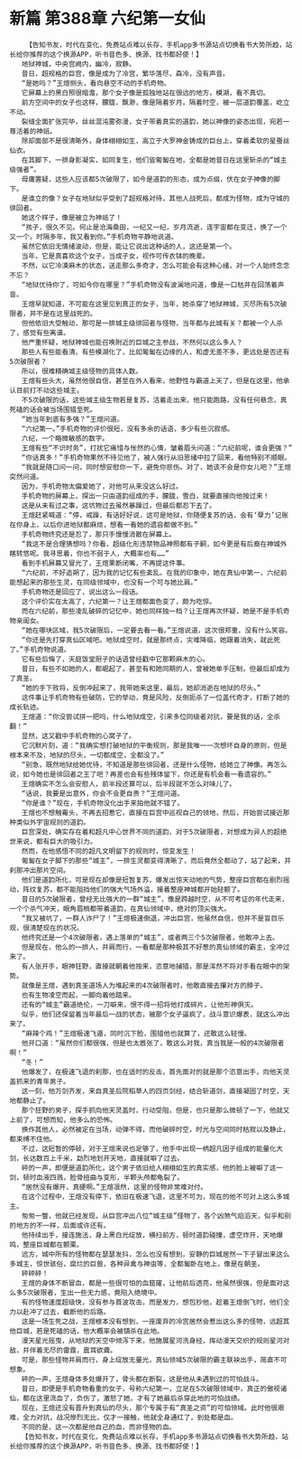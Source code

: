 # 新篇 第388章 六纪第一女仙
        【告知书友，时代在变化，免费站点难以长存，手机app多书源站点切换看书大势所趋，站长给你推荐的这个换源APP，听书音色多、换源、找书都好使！】
       地狱神城，中央宫阙内，幽冷，寂静。
       昔日，超规格的巨宫，像是成为了冷宫，繁华落尽，森冷，没有声音。
       “是她吗？”王煊侧头，看向悬空不动的手机奇物。
       它屏幕上的黑白照很暗澹，那个女子像是孤独地站在很远的地方，模湖，看不真切。
       前方空间中的女子也这样，朦胧，飘渺，像是隔着岁月，隔着时空，被一层道韵覆盖，屹立不动。
       裂缝全面扩张完毕，丝丝混沌雾弥漫，女子带着真实的道韵，她以神像的姿态出现，宛若一尊活着的神祇。
       除却面部不是很清晰外，身体栩栩如生，高立于大罗神金铸成的巨台上，穿着柔软的星蚕丝仙衣。
       在其脚下，一排身影凝实，如同复生，他们皆匍匐在地，全都是她昔日在这里斩杀的“城主级强者”。
       母庸置疑，这些人应该都5次破限了，如今是道韵的形态，成为点缀，伏在女子神像的脚下。
       是谁立的像？女子在地狱似乎受到了超规格对待，其他人战死后，都成为怪物，成为守城的徘回者。
       她这个样子，像是被立为神祇了！
       “孩子，很久不见。何止是沧海桑田，一纪又一纪，岁月流逝，连宇宙都在变迁，换了一个又一个。时隔多年，我又看到你。”手机奇物平静地说道。
       虽然它依旧无情绪波动，但是，能让它说出这种话的人，这还是第一个。
       当年，它是真喜欢这个女子，当成子女，视作可传衣钵的晚辈。
       不然，以它冷漠麻木的状态，送走那么多奇才，怎么可能会有这种心绪，对一个人始终念念不忘？
       “地狱优待你了，可如今你在哪里？”手机奇物没有波澜地问道，像是一口枯井在回荡着声音。
       王煊早就知道，不可能在这里见到真正的女子，当年，她杀穿了地狱神城，灭尽所有5次破限者，并不是在这里战死的。
       但他依旧大受触动，那可是一排城主级徘回者与怪物，当年都与此城有关？都被一个人杀了，感觉有些离谱。
       他严重怀疑，地狱神城也能召唤附近的巨城之主参战，不然何以这么多人？
       那些人有些能看清，有些模湖化了，比如匍匐在边缘的人，和虚无差不多，更远处是否还有5次破限者？
       所以，很难精确城主级怪物的具体人数。
       王煊有些头大，虽然他很自信，甚至在外人看来，他野性与霸道上天了，但是在这里，他承认目前打不动这些城主。
       不5次破限的话，这些城主级生物若是复苏，活着走出来，他只能跑路，没有任何悬念，真死磕的话会被当场围猎至死。
       “她当年到底有多强？”王煊问道。
       “六纪第一。”手机奇物的评价很短，没有多余的话语，多少有些沉寂感。
       六纪，一个略微敏感的数字。
       王煊有些“不识时务”，打扰它痛惜与怅然的心情，皱着眉头问道：“六纪前呢，谁会更强？”
       “你话真多！”手机奇物果然不待见他了，被人强行从旧思绪中拉了回来，看他特别不顺眼。
       “我就是随口问一问，同时想安慰你一下，避免你悲伤。对了，她该不会是你女儿吧？”王煊突然问道。
       因为，手机奇物太偏爱她了，对他可从来没这么好过。
       手机奇物的屏幕上，探出一只由道韵组成的手，朦胧，雪白，就要直接向他按过来！
       这是从未有过之事，这坑物过去虽然暴躁过，但最后都忍下去了。
       王煊赶紧喊道：“停，戒躁，有话好好说，这可是地狱，你随便复苏的话，会有‘孽力’记账在你身上，以后你进地狱都麻烦，想看一看她的遗容都做不到。”
       手机奇物终究还是忍了，那只手慢慢消散在屏幕上。
       “我这不是合理猜想吗？你看，超级化形违禁物品神照都有子嗣，如今更是有后裔在神城外瞎转悠呢。我寻思着，你也不弱于人，大概率也有……”
       看到手机屏幕又冒光了，王煊果断闭嘴，不再提这件事。
       “六纪前，不好追朔了，因为我的记忆有些紊乱。在我的印象中，她在真仙中第一，六纪前能想起来的那些生灵，在同级领域中，也没有一个可与她比肩。”
       手机奇物还是回应了，说出这么一段话。
       这个评价实在太高了，六纪第一？让王煊都面色变了，颇为吃惊。
       而在六纪前，那些凌乱破碎的记忆中，她也同样独一档？让王煊再次怀疑，她是不是手机奇物亲闺女。
       “她在哪块区域，我5次破限后，一定要去看一看。”王煊说道，这次很郑重，没有什么笑容。
       “你还是先打穿真仙区域吧。地狱成空时，就是那终点，灾难降临，她跟着消失，就此死了。”手机奇物说道。
       它有些后悔了，天庭饭堂厨子的话语曾经戳中它那颗麻木的心。
       昔日，有些不如她的人，都崛起了，甚至有和她同期的人，曾被她单手压制，但最后却成为了真圣。
       “她的手下败将，反倒冲起来了，我带她来这里，最后，她却消逝在地狱的尽头。”
       这件事让手机奇物有些破防，它的举动，竟是风险，反倒扼杀了一位盖代奇才，打断了她的成长轨迹。
       王煊道：“你没尝试拼一把吗，什么地狱成空，引来多位同级者对抗，要是我的话，全杀翻！”
       显然，这又戳中手机奇物的心窝子了。
       它沉默片刻，道：“我确实想打破地狱的平衡规则，那是我唯一一次想坏自身的原则，但是根本来不及，地狱的尽头，一切都成空，全都没了。”
       “别急，既然地狱给她优待，不知道是那些徘回者，还是什么怪物，给她立了神像。再怎么说，如今她也是徘回者之王了吧？再差也会有些残体留下，你还是有机会看一看遗容的。”
       王煊确实不怎么会安慰人，前半段还算可以，后半段就不怎么对味儿了。
       “话说，我要是出意外，你会不会更自责？”王煊问道。
       “你是谁？”现在，手机奇物没化出手来拍他就不错了。
       王煊也不想触霉头，不再去招惹它，直接在巨宫中巡视自己的领地，然后，开始尝试接近那种类似外宇宙规则的道韵。
       巨宫深处，确实存在着和超凡中心世界不同的道韵，对于5次破限者，对想成为异人的超绝世来说，都有巨大的吸引力。
       然而，在他感悟不同的超凡文明留下的规则时，惊变发生！
       匍匐在女子脚下的那些“城主”，一排生灵都变得清晰了，而后竟然全都动了，站了起来，并刹那冲出那片空间。
       他们是道韵所化，可是现在却像是短暂复苏，爆发出惊天动地的气势，整座巨宫都在剧烈摇动，阵纹复苏，都不能阻挡他们的强大气场外溢，接着整座神城都开始轻颤了。
       昔日的5次破限者，曾经无比强大的一群“城主”，像是跨越时空，从不可考证的年代走来，一个个杀气冲天，眼角眉梢都带着道韵，在真仙领域中，绝对的顶尖强大。
       “我又被坑了，一群人诈尸了！”王煊极速倒退，冲出巨宫，他虽然自信，但并不是盲目乐观，很清楚现在的状况。
       他终究还是一个4次破限者，遇上落单的“城主”，或者两三个5次破限者，他敢冲上去。
       但是现在，他么的一排人，并肩而行，一看都是那种极其不好惹的真仙领域的霸主，全冲过来了。
       有人张开手，眼神狂野，直接就朝着他按来，恣意地捕猎，那是浑然不将对手看在眼中的架势。
       就像是王煊，遇到真圣道场人为堆起来的4次破限者时，他敢直接去攥对方的脖子。
       也有生物凌空而起，一脚向着他踏来。
       还有的“城主”霸道绝伦，一刀噼来，恨不得一招将他打成碎片，让他形神俱灭。
       似乎，他们还保留着当年最后一战的状态，被那个女子逼疯了，战斗意识爆表，就这么冲出来了。
       “麻辣个鸡！”王煊极速飞遁，同时沉下脸，围猎他也就算了，还敢这么轻慢。
       他开口道：“虽然你们都很强，但是也太嚣张了，敢这么对我，真当我是一般的4次破限者啊！”
       “冬！”
       他爆发了，在极速飞退的刹那，也在适时的反击，首先面对的就是那个恣意出手，向他天灵盖抓来的青年男子。
       这一刻，他万剑齐发，来自真圣后院稻草人的四页剑经，结合斩道剑，直接凝固了时空，天地都静止了。
       那个狂野的男子，探手抓向他天灵盖时，行动受阻，但是，也只是那么微顿了一下，他就又上前了，可想而知，他多么的恐怖。
       换作其他人，必然被定在当场，动弹不得，而他破碎时空，时光与空间同时枯寂以及静止，都束缚不住他。
       不过，这短暂的停顿，对于王煊来说也足够了，他手中出现一柄超凡因子组成的能量化大剑，长达数百上千米，勐烈地划开天地，直接就噼了过去。
       砰的一声，即便是道韵所化，这个男子依旧给人栩栩如生的真实感，他的脸上被噼了这一剑，顿时血液四溅，脸骨扭曲与变形，半颗头颅都龟裂了。
       “居然没有爆开，真硬啊。”王煊凛然，这里的怪物非常难对付。
       在这个过程中，王煊没有停下，依旧在极速飞退，这里不可为，现在的他不可对上这么多城主。
       匆匆一瞥，他就已经发现，从巨宫冲出八位“城主级”怪物了，各个凶煞气焰滔天，似乎和别的地方的不一样，后面或许还有。
       他持续出手，接连施法，身上黑白光绽放，横扫前方，顿时道韵碰撞，虚空炸开，天地爆鸣，整座巨城都在颤栗。
       远方，城中所有的怪物都在瑟瑟发抖，怎么也没有想到，安静的巨城居然一下子冒出来这么多城主，惊世骇俗，腐烂的巨兽，各种异禽与神虫等，全都匐卧在地上，像是在朝圣。
       砰砰砰！
       王煊的身体不断冒血，都是一些很可怕的血窟窿，让他前后透亮，他虽然很强，但是面对这么多5次破限者，生出一些无力感，竟陷入绝境中。
       有的怪物速度超级快，没有参与首波攻击，而是发力，想包抄他，趁着王煊倒飞时，他们全力以赴冲了过去，截断他的后路。
       这是一场生死之战，王煊根本没有想到，一座废弃的冷宫居然会惹出这么多的怪物，远超其他巨城，若是死磕的话，他大概率会被镇杀在此地。
       漫天星光摇曳，从地狱的天空中倾泻下来，他施展星河洗身经，挥动漫天交织的规则星河对敌，并伴着无尽的雷霆，震耳欲聋。
       可是，那些怪物并肩而行，身上绽放无量光，真仙领域5次破限的霸主联袂出手，简直不可想象。
       砰的一声，王煊身体多处爆开了，骨头都在断裂，这是他从未遇到过的可怕战斗。
       昔日，即便是手机奇物看重的女子，号称六纪第一，立足在5次破限领域中，真正的傲视诸仙，都在这里流血了，负伤了，激怒了她，才有了她最后杀穿此地的可怕战绩。
       现在，王煊还没有晋升到真仙的尽头，那个专属于有“真圣之资”的可怕领域。此时他很艰难，全力对抗，战况惨烈无比，仅才一接触，他就全身通红了，到处都是血。
       不同的是，这一次都是他自己的血，而非怪物的血。
       【告知书友，时代在变化，免费站点难以长存，手机app多书源站点切换看书大势所趋，站长给你推荐的这个换源APP，听书音色多、换源、找书都好使！】